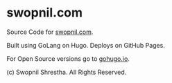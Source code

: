 # swopnil.com

Source Code for [swopnil.com](https://swopnil.com).

Built using GoLang on Hugo. Deploys on GitHub Pages.

For Open Source versions go to [gohugo.io](https://gohugo.io/).

(c) Swopnil Shrestha. All Rights Reserved.

